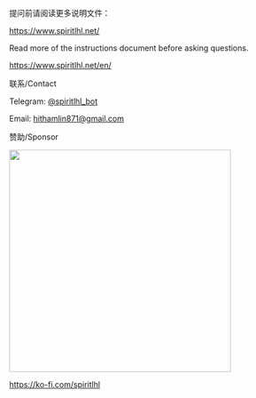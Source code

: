 提问前请阅读更多说明文件：

https://www.spiritlhl.net/

Read more of the instructions document before asking questions.

https://www.spiritlhl.net/en/

联系/Contact

Telegram: [@spiritlhl_bot](https://t.me/spiritlhl_bot)

Email: hithamlin871@gmail.com

赞助/Sponsor 

<img src="https://github.com/user-attachments/assets/78bab50f-9e65-42ef-bad5-9430799afc1b" width="400" />

https://ko-fi.com/spiritlhl
